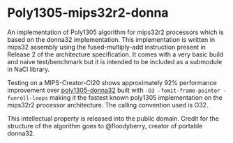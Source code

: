 # Poly1305-mips32r2-donna

An implementation of Poly1305 algorithm for mips32r2 processors which is based on the donna32
implementation. This implementation is written in mips32 assembly using the fused-multiply-add
instruction present in Release 2 of the architecture specification. It comes with a very basic
build and naive test/benchmark but it is intended to be included as a submodule in NaCl library.

Testing on a MIPS-Creator-CI20 shows approximately 92% performance improvement over
[poly1305-donna32] built with `-O3 -fomit-frame-pointer -funroll-loops` making it the fastest
known poly1305 implementation on the mips32r2 processor architecture. The calling convention
used is O32.

This intellectual property is released into the public domain.
Credit for the structure of the algorithm goes to @floodyberry, creator of portable donna32.


[poly1305-donna32]: https://github.com/cjdelisle/cjdns/blob/master/node_build/dependencies/cnacl/crypto_onetimeauth/poly1305/donna32/auth.c
